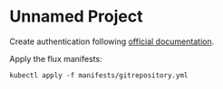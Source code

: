 # Unnamed Project

Create authentication following [official documentation](https://fluxcd.io/flux/cmd/flux_create_secret_git/).

Apply the flux manifests:
```
kubectl apply -f manifests/gitrepository.yml
```
